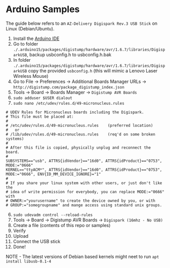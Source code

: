# Arduino Samples

The guide below refers to an `AZ-Delivery Digispark Rev.3 USB Stick` on Linux (Debian/Ubuntu).

1. Install the [Arduino IDE](https://www.arduino.cc/en/software)
2. Go to folder `./.arduino15/packages/digistump/hardware/avr/1.6.7/libraries/DigisparkUSB`, backup usbconfig.h to usbconfig.h.bak
3. In folder `./.arduino15/packages/digistump/hardware/avr/1.6.7/libraries/DigisparkUSB` copy the provided `usbconfig.h` (this will mimic a Lenovo Laser Wireless Mouse)
4. Go to File &rarr; Preferences &rarr; Additional Boards Manager URLs &rarr; `http://digistump.com/package_digistump_index.json`
5. Tools &rarr; Board &rarr; Boards Manager &rarr; `Digistump AVR Boards`
6. `sudo adduser $USER dialout`
7. `sudo nano /etc/udev/rules.d/49-micronucleus.rules`
```
# UDEV Rules for Micronucleus boards including the Digispark.
# This file must be placed at:
#
# /etc/udev/rules.d/49-micronucleus.rules    (preferred location)
#   or
# /lib/udev/rules.d/49-micronucleus.rules    (req'd on some broken systems)
#
# After this file is copied, physically unplug and reconnect the board.
#
SUBSYSTEMS=="usb", ATTRS{idVendor}=="16d0", ATTRS{idProduct}=="0753", MODE:="0666"
KERNEL=="ttyACM*", ATTRS{idVendor}=="16d0", ATTRS{idProduct}=="0753", MODE:="0666", ENV{ID_MM_DEVICE_IGNORE}="1"
#
# If you share your linux system with other users, or just don't like the
# idea of write permission for everybody, you can replace MODE:="0666" with
# OWNER:="yourusername" to create the device owned by you, or with
# GROUP:="somegroupname" and mange access using standard unix groups.
```
6. `sudo udevadm control --reload-rules`
7. Tools &rarr; Board &rarr; Digistump AVR Boards &rarr; `Digispark (16mhz - No USB)`
8. Create a file (contents of this repo or samples)
9. Verify
10. Upload
11. Connect the USB stick
12. Done!

NOTE - The latest versions of Debian based kernels might neet to run `apt install libusb-0.1-4`
